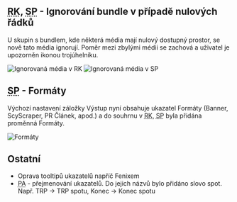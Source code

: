 ﻿---
categories: [fenix]
layout: fenix
---
## <abbr title="Reachové křivky">RK</abbr>, <abbr title="Strategický plán">SP</abbr> - Ignorování bundle v případě nulových řádků
U skupin s bundlem, kde některá média mají nulový dostupný prostor, se nově tato média ignorují. Poměr mezi zbylými médii se zachová a uživatel je upozorněn ikonou trojúhelníku.

![Ignorovaná média v RK]({{site.url}}/data/rc_ignor.png "Ignorovaná média v RK")
![Ignorovaná média v SP]({{site.url}}/data/sp_ignor.png "Ignorovaná média v SP")

## <abbr title="Strategický plán">SP</abbr> - Formáty
Výchozí nastavení záložky Výstup nyní obsahuje ukazatel Formáty (Banner, ScyScraper, PR Článek, apod.) a do souhrnu v <abbr title="Reachové křivky">RK</abbr>, <abbr title="Strategický plán">SP</abbr> byla přidána proměnná Formáty.

![Formáty]({{site.url}}/data/formaty.jpg "Formáty")

## Ostatní
<ul>
	<li>Oprava tooltipů ukazatelů napříč Fenixem</li>
	<li><abbr title="Postanalýza">PA</abbr> - přejmenování ukazatelů. Do jejich názvů bylo přidáno slovo spot. Např. TRP -> TRP spotu, Konec -> Konec spotu</li>
</ul>
